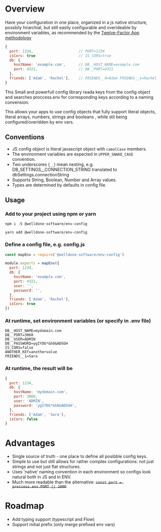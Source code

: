 # Overview
Have your configuration in one place, organized in a js native structure, possbily hirarchial, but still easily configurable and overideable by environment variables, as recommended by the [Twelve-Factor App methodology](https://en.wikipedia.org/wiki/Twelve-Factor_App_methodology)
```js
{
  port: 1234,                     // PORT=1234
  isCors: true                    // IS_CORS=true
  db: {
    hostName: 'example.com',      // DB__HOST_NAME=example.com
    port: 4321,                   // DB__PORT=4321
  },
  friends: ['Adam', 'Rachel'],    // FRIENDS__0=Adam FRIENDS__1=Rachel
}
```

This Small and powerfull config library reada keys from the config object and searches proccess.env for corresponding keys according to a naming convension.

This allows your apps to use config objects that fully support literal objects, literal arrays, numbers, strings and booleans , while stil being configured/overidden by env vars.

## Conventions
* JS config object is literal javascript object with `camalCase` members.
* The environment variables are expected in `UPPER_SNAKE_CASE` convention.
* Two underscores (`__`) mean nesting, e.g. DB_SETTINGS__CONNECTION_STRING translated to dbSettings.connectionString
* Supports String, Boolean, Number and Array values.
* Types are determined by defaults in config file.

## Usage

### Add to your project using npm or yarn
```
npm i -S @welldone-software/env-config
```
```
yarn add @welldone-software/env-config
```

### Define a config file, e.g. config.js
```js
const mapEnv = require('@welldone-software/env-config')

module.exports = mapEnv({
  port: 1234,
  db: {
    hostName: 'example.com',
    port: 4321,
    user: '',
    password: '',
  },
  friends: ['Adam', 'Rachel'],
  isCors: true
})
```

### At runtime, set environment variables (or specify in .env file)
```
DB__HOST_NAME=mydomain.com
DB__PORT=3060
DB__USER=ADMIN
DB__PASSWORD=ygIYDG*&h8&ADSGH
IS_CORS=false
ANOTHER_KEY=anothervalue
FRIENDS__1=Sara
```

### At runtime, the result will be
``` js
{
  port: 1234,
  db: {
    hostName: 'mydomain.com',
    port: 3060,
    user: 'ADMIN',
    password: 'ygIYDG*&h8&ADSGH',
  },
  friends: ['Adam', 'Sara'],
  isCors: false
}
```
# Advantages
* Single source of truth - one place to define all posibble config keys.
* Simple to use but still allows for rather complex configurations: not just strings and not just flat structures.
* Uses 'native' naming convention in each environment so configs look natural both in JS and in ENV. 
* Much more readable than the alternative: <s>`const port = proccess.env.PORT || 1000`</s>

# Roadmap
* Add typing support (typescript and Flow)
* Support initial prefix (only merge prefixed env vars)
